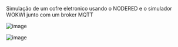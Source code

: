 Simulação de um cofre eletronico usando o NODERED e o simulador WOKWI junto com um broker MQTT

![image](https://github.com/AlvesAlbano/CofreWokwi/assets/148901882/e6e611b5-2696-40e6-a64b-6f2c10ec7fdb)

![image](https://github.com/AlvesAlbano/CofreWokwi/assets/148901882/3d424439-37fb-4426-8e05-0df582a386b8)
